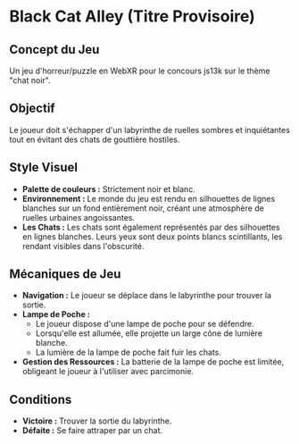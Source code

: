 # Black Cat Alley (Titre Provisoire)

## Concept du Jeu

Un jeu d'horreur/puzzle en WebXR pour le concours js13k sur le thème "chat noir".

## Objectif

Le joueur doit s'échapper d'un labyrinthe de ruelles sombres et inquiétantes tout en évitant des chats de gouttière hostiles.

## Style Visuel

*   **Palette de couleurs :** Strictement noir et blanc.
*   **Environnement :** Le monde du jeu est rendu en silhouettes de lignes blanches sur un fond entièrement noir, créant une atmosphère de ruelles urbaines angoissantes.
*   **Les Chats :** Les chats sont également représentés par des silhouettes en lignes blanches. Leurs yeux sont deux points blancs scintillants, les rendant visibles dans l'obscurité.

## Mécaniques de Jeu

*   **Navigation :** Le joueur se déplace dans le labyrinthe pour trouver la sortie.
*   **Lampe de Poche :**
    *   Le joueur dispose d'une lampe de poche pour se défendre.
    *   Lorsqu'elle est allumée, elle projette un large cône de lumière blanche.
    *   La lumière de la lampe de poche fait fuir les chats.
*   **Gestion des Ressources :** La batterie de la lampe de poche est limitée, obligeant le joueur à l'utiliser avec parcimonie.

## Conditions

*   **Victoire :** Trouver la sortie du labyrinthe.
*   **Défaite :** Se faire attraper par un chat.
